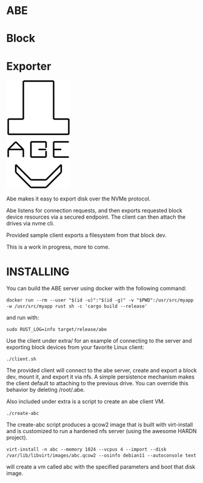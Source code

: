 ABE
===
Block
=====
Exporter
========

![Logo](./logo.svg)


Abe makes it easy to export disk over the NVMe protocol.

Abe listens for connection requests, and then exports requested block device
resources via a secured endpoint.  The client can then attach the drives via nvme cli.

Provided sample client exports a filesystem from that block dev.

This is a work in progress, more to come.

INSTALLING
==========

You can build the ABE server using docker with the following command:

```
docker run --rm --user "$(id -u)":"$(id -g)" -v "$PWD":/usr/src/myapp -w /usr/src/myapp rust sh -c 'cargo build --release'
```

and run with:

```
sudo RUST_LOG=info target/release/abe
```

Use the client under extra/ for an example of connecting to the server
and exporting block devices from your favorite Linux client:

```
./client.sh
```

The provided client will connect to the abe server, create and export
a block dev, mount it, and export it via nfs.  A simple persistence
mechanism makes the client default to attaching to the previous drive.
You can override this behavior by deleting /root/.abe.

Also included under extra is a script to create an abe client VM.

```
./create-abc
```

The create-abc script produces a qcow2 image that is built with
virt-install and is customized to run a hardened nfs server 
(using the awesome HARDN project).  

```
virt-install -n abc --memory 1024 --vcpus 4 --import --disk /var/lib/libvirt/images/abc.qcow2 --osinfo debian11 --autoconsole text
```

will create a vm called abc with the specified parameters and boot
that disk image.
